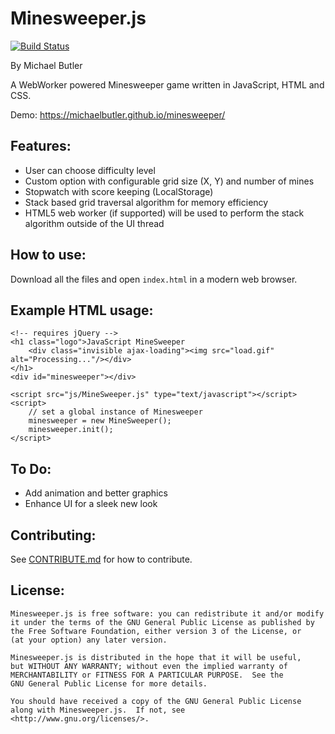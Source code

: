 # Minesweeper.js

[![Build Status](https://api.travis-ci.com/michaelbutler/minesweeper.svg?branch=master)](https://travis-ci.org/michaelbutler/minesweeper)

By Michael Butler

A WebWorker powered Minesweeper game written in JavaScript, HTML and CSS.

Demo: https://michaelbutler.github.io/minesweeper/

## Features:

- User can choose difficulty level
- Custom option with configurable grid size (X, Y) and number of mines
- Stopwatch with score keeping (LocalStorage)
- Stack based grid traversal algorithm for memory efficiency
- HTML5 web worker (if supported) will be used to perform the stack algorithm outside of the UI thread

## How to use:

Download all the files and open `index.html` in a modern web browser.

## Example HTML usage:

```
<!-- requires jQuery -->
<h1 class="logo">JavaScript MineSweeper
    <div class="invisible ajax-loading"><img src="load.gif" alt="Processing..."/></div>
</h1>
<div id="minesweeper"></div>

<script src="js/MineSweeper.js" type="text/javascript"></script>
<script>
    // set a global instance of Minesweeper
    minesweeper = new MineSweeper();
    minesweeper.init();
</script>
```

## To Do:

- Add animation and better graphics
- Enhance UI for a sleek new look

## Contributing:

See [CONTRIBUTE.md](https://github.com/michaelbutler/minesweeper/blob/master/CONTRIBUTE.md) for how to contribute.

## License:

    Minesweeper.js is free software: you can redistribute it and/or modify
    it under the terms of the GNU General Public License as published by
    the Free Software Foundation, either version 3 of the License, or
    (at your option) any later version.

    Minesweeper.js is distributed in the hope that it will be useful,
    but WITHOUT ANY WARRANTY; without even the implied warranty of
    MERCHANTABILITY or FITNESS FOR A PARTICULAR PURPOSE.  See the
    GNU General Public License for more details.

    You should have received a copy of the GNU General Public License
    along with Minesweeper.js.  If not, see <http://www.gnu.org/licenses/>.
